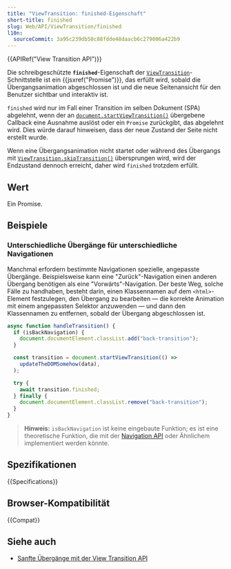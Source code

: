 ```yaml
---
title: "ViewTransition: finished-Eigenschaft"
short-title: finished
slug: Web/API/ViewTransition/finished
l10n:
  sourceCommit: 3a95c239db50c88fdde48daacb6c279006a422b9
---
```


{{APIRef("View Transition API")}}

Die schreibgeschützte **`finished`**-Eigenschaft der [`ViewTransition`](/de/docs/Web/API/ViewTransition)-Schnittstelle ist ein {{jsxref("Promise")}}, das erfüllt wird, sobald die Übergangsanimation abgeschlossen ist und die neue Seitenansicht für den Benutzer sichtbar und interaktiv ist.

`finished` wird nur im Fall einer Transition im selben Dokument (SPA) abgelehnt, wenn der an [`document.startViewTransition()`](/de/docs/Web/API/Document/startViewTransition) übergebene Callback eine Ausnahme auslöst oder ein `Promise` zurückgibt, das abgelehnt wird. Dies würde darauf hinweisen, dass der neue Zustand der Seite nicht erstellt wurde.

Wenn eine Übergangsanimation nicht startet oder während des Übergangs mit [`ViewTransition.skipTransition()`](/de/docs/Web/API/ViewTransition/skipTransition) übersprungen wird, wird der Endzustand dennoch erreicht, daher wird `finished` trotzdem erfüllt.

## Wert

Ein Promise.

## Beispiele

### Unterschiedliche Übergänge für unterschiedliche Navigationen

Manchmal erfordern bestimmte Navigationen spezielle, angepasste Übergänge. Beispielsweise kann eine "Zurück"-Navigation einen anderen Übergang benötigen als eine "Vorwärts"-Navigation. Der beste Weg, solche Fälle zu handhaben, besteht darin, einen Klassennamen auf dem `<html>`-Element festzulegen, den Übergang zu bearbeiten — die korrekte Animation mit einem angepassten Selektor anzuwenden — und dann den Klassennamen zu entfernen, sobald der Übergang abgeschlossen ist.

```js
async function handleTransition() {
  if (isBackNavigation) {
    document.documentElement.classList.add("back-transition");
  }

  const transition = document.startViewTransition(() =>
    updateTheDOMSomehow(data),
  );

  try {
    await transition.finished;
  } finally {
    document.documentElement.classList.remove("back-transition");
  }
}
```

> **Hinweis:** `isBackNavigation` ist keine eingebaute Funktion; es ist eine theoretische Funktion, die mit der [Navigation API](/de/docs/Web/API/Navigation_API) oder Ähnlichem implementiert werden könnte.

## Spezifikationen

{{Specifications}}

## Browser-Kompatibilität

{{Compat}}

## Siehe auch

- [Sanfte Übergänge mit der View Transition API](https://developer.chrome.com/docs/web-platform/view-transitions/)
